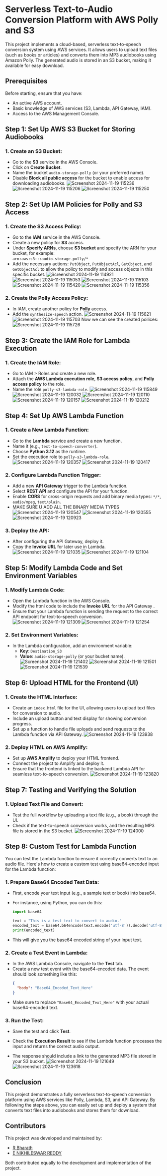 # Serverless Text-to-Audio Conversion Platform with AWS Polly and S3

This project implements a cloud-based, serverless text-to-speech conversion system using AWS services. It allows users to upload text files (such as books or articles) and converts them into MP3 audiobooks using Amazon Polly. The generated audio is stored in an S3 bucket, making it available for easy download.

## Prerequisites

Before starting, ensure that you have:
- An active AWS account.
- Basic knowledge of AWS services (S3, Lambda, API Gateway, IAM).
- Access to the AWS Management Console.

## Step 1: Set Up AWS S3 Bucket for Storing Audiobooks

### 1. Create an S3 Bucket:
- Go to the **S3** service in the AWS Console.
- Click on **Create Bucket**.
- Name the bucket `audio-storage-polly` (or your preferred name).
- Disable **Block all public access** for the bucket to enable access for downloading audiobooks.
![Screenshot 2024-11-19 115236](https://github.com/user-attachments/assets/f3629bcb-4acf-40d3-a2e2-ef67bd3cf9b0)
![Screenshot 2024-11-19 115206](https://github.com/user-attachments/assets/8a3f545a-295a-45ff-a73d-619b20454a03)
![Screenshot 2024-11-19 115250](https://github.com/user-attachments/assets/6fc07bb0-9c6e-4285-b491-849f168c6b17)

## Step 2: Set Up IAM Policies for Polly and S3 Access

### 1. Create the S3 Access Policy:
- Go to the **IAM** service in the AWS Console.
- Create a new policy for **S3** access.
- Under **Specify ARNs**, choose **S3 bucket** and specify the ARN for your bucket, for example:  
  `arn:aws:s3:::audio-storage-polly/*`
- Add the necessary actions: `PutObject`, `PutObjectAcl`, `GetObject`, and `GetObjectAcl` to allow the policy to modify and access objects in this specific bucket.
 ![Screenshot 2024-11-19 114921](https://github.com/user-attachments/assets/5620081f-5534-4cae-bec3-8da1e44d99aa)
 ![Screenshot 2024-11-19 115053](https://github.com/user-attachments/assets/d52941e8-17e7-4ebe-a1d0-e3331e765454)
 ![Screenshot 2024-11-19 115103](https://github.com/user-attachments/assets/d16dbc2a-e1cb-43d9-ae10-9f36d32e2632)
  ![Screenshot 2024-11-19 115420](https://github.com/user-attachments/assets/bd8474ab-a804-4031-8584-46dfbad0f3ba)
 ![Screenshot 2024-11-19 115356](https://github.com/user-attachments/assets/0d5d0818-dd70-447f-9958-d5c71b9dd673)

  
### 2. Create the Polly Access Policy:
- In IAM, create another policy for **Polly** access.
- Add the `synthesize-speech` action.
 ![Screenshot 2024-11-19 115621](https://github.com/user-attachments/assets/18f1598a-b2f7-4879-824e-021e007439b6)
 ![Screenshot 2024-11-19 115703](https://github.com/user-attachments/assets/8bbc4a2d-5c8d-4a4f-a353-e518f79161b9)
Now we can see the created poilices:
![Screenshot 2024-11-19 115726](https://github.com/user-attachments/assets/381ec9ce-d2a3-4c70-afe2-9a758bfca60a)

## Step 3: Create the IAM Role for Lambda Execution

### 1. Create the IAM Role:
- Go to IAM > Roles and create a new role.
- Attach the **AWS Lambda execution role**, **S3 access policy**, and **Polly access policy** to the role.
- Name the role `polly-s3-lambda-role`.
 ![Screenshot 2024-11-19 115849](https://github.com/user-attachments/assets/e5e58859-043d-47ac-b168-e3c9e9cb1918)
  ![Screenshot 2024-11-19 120032](https://github.com/user-attachments/assets/e17d1eba-54ce-4659-b372-d230a1411773)
  ![Screenshot 2024-11-19 120110](https://github.com/user-attachments/assets/832a8be4-da3a-4f66-a4f1-9c8e1fe77639)
  ![Screenshot 2024-11-19 120157](https://github.com/user-attachments/assets/782fdf26-986b-499c-abd3-265a51bac3c1)
 ![Screenshot 2024-11-19 120212](https://github.com/user-attachments/assets/cd953b63-78f2-47e0-9fdb-c7461e64db63)
  
## Step 4: Set Up AWS Lambda Function

### 1. Create a New Lambda Function:
- Go to the **Lambda** service and create a new function.
- Name it (e.g., `text-to-speech-converter`).
- Choose **Python 3.12** as the runtime.
- Set the execution role to `polly-s3-lambda-role`.
  ![Screenshot 2024-11-19 120357](https://github.com/user-attachments/assets/08da8174-0874-42e5-b134-54ce5703b112)
  ![Screenshot 2024-11-19 120417](https://github.com/user-attachments/assets/37dfadb2-9911-4abc-8493-33fd1135f707)
  
### 2. Configure Lambda Function Trigger:
- Add a new **API Gateway** trigger to the Lambda function.
- Select **REST API** and configure the API for your function.
- Enable **CORS** for cross-origin requests and add binary media types: `*/*`, `audio/mpeg`, `text/plain`.
- MAKE SURE U ADD ALL THE BINARY MEDIA TYPES
    ![Screenshot 2024-11-19 120547](https://github.com/user-attachments/assets/38adb414-2456-4fe4-8f3b-e210b41121ef)
   ![Screenshot 2024-11-19 120555](https://github.com/user-attachments/assets/35a0ade0-970d-4488-8112-fe6ef83dac91)
   ![Screenshot 2024-11-19 120923](https://github.com/user-attachments/assets/1f3275e6-8cb8-412e-b968-e001f0fae1c4)
### 3. Deploy the API:
- After configuring the API Gateway, deploy it.
- Copy the **Invoke URL** for later use in Lambda.
  ![Screenshot 2024-11-19 121035](https://github.com/user-attachments/assets/c02aec22-7d35-40dd-9066-6e9077af9b52)
  ![Screenshot 2024-11-19 121104](https://github.com/user-attachments/assets/b43f0e31-9097-4640-afd9-1940291c1474)

## Step 5: Modify Lambda Code and Set Environment Variables

### 1. Modify Lambda Code:
- Open the Lambda function in the AWS Console.
- Modify the html code to include the **Invoke URL** for the API Gateway .
- Ensure that your Lambda function is sending the request to the correct API endpoint for text-to-speech conversion.
  ![Screenshot 2024-11-19 121309](https://github.com/user-attachments/assets/0aa42c04-3813-4424-ad7d-ae66042b1461)
 ![Screenshot 2024-11-19 121254](https://github.com/user-attachments/assets/f102836b-c80f-4f4c-b1ec-ab1b0ffcadce)
### 2. Set Environment Variables:
- In the Lambda configuration, add an environment variable:
  - **Key**: `Destination_S3`
  - **Value**: `audio-storage-polly` (or your bucket name).
    ![Screenshot 2024-11-19 121402](https://github.com/user-attachments/assets/3a13c050-1923-4a48-800f-c0d17442223c)
   ![Screenshot 2024-11-19 121501](https://github.com/user-attachments/assets/1179fc41-cf9d-473f-a81c-4bed2f4aa9da)
    ![Screenshot 2024-11-19 121539](https://github.com/user-attachments/assets/529b0552-c517-4d27-9758-28254def147e)
## Step 6: Upload HTML for the Frontend (UI)

### 1. Create the HTML Interface:
- Create an `index.html` file for the UI, allowing users to upload text files for conversion to audio.
- Include an upload button and text display for showing conversion progress.
- Set up a function to handle file uploads and send requests to the Lambda function via API Gateway.
 ![Screenshot 2024-11-19 123938](https://github.com/user-attachments/assets/d7383f8c-08ce-491d-9ed3-196a610cf69b)


### 2. Deploy HTML on AWS Amplify:
- Set up **AWS Amplify** to deploy your HTML frontend.
- Connect the project to Amplify and deploy it.
- Ensure that the frontend is linked to the backend Lambda API for seamless text-to-speech conversion.
 ![Screenshot 2024-11-19 123820](https://github.com/user-attachments/assets/e7a9ba31-22b7-4acc-a209-b82558b5701a)

## Step 7: Testing and Verifying the Solution

### 1. Upload Text File and Convert:
- Test the full workflow by uploading a text file (e.g., a book) through the UI.
- Check if the text-to-speech conversion works, and the resulting MP3 file is stored in the S3 bucket.
 ![Screenshot 2024-11-19 124000](https://github.com/user-attachments/assets/a28b575a-5348-425b-a24f-ce4544b595ff)
## Step 8: Custom Test for Lambda Function

You can test the Lambda function to ensure it correctly converts text to an audio file. Here's how to create a custom test using base64-encoded input for the Lambda function:
### 1. Prepare Base64 Encoded Test Data:
   - First, encode your text input (e.g., a sample text or book) into base64.
   - For instance, using Python, you can do this:
     ```python
     import base64
     
     text = "This is a test text to convert to audio."
     encoded_text = base64.b64encode(text.encode('utf-8')).decode('utf-8')
     print(encoded_text)
     ```
   
   - This will give you the base64 encoded string of your input text.

### 2. Create a Test Event in Lambda:
   - In the AWS Lambda Console, navigate to the **Test** tab.
   - Create a new test event with the base64-encoded data. The event should look something like this:
     ```json
     {
       "body": "Base64_Encoded_Text_Here"
     }
     ```
   - Make sure to replace `"Base64_Encoded_Text_Here"` with your actual base64-encoded text.
### 3. Run the Test:
   - Save the test and click **Test**.
   - Check the **Execution Result** to see if the Lambda function processes the input and returns the correct audio output.

   - The response should include a link to the generated MP3 file stored in your S3 bucket.
    ![Screenshot 2024-11-19 121649](https://github.com/user-attachments/assets/131b409c-4f99-4b63-aa4d-a91bb31ccb1e)
     ![Screenshot 2024-11-19 123618](https://github.com/user-attachments/assets/f77b65b9-98f9-49d4-8364-b6781397c5ce)

## Conclusion

This project demonstrates a fully serverless text-to-speech conversion platform using AWS services like Polly, Lambda, S3, and API Gateway. By following the steps above, you can easily set up and deploy a system that converts text files into audiobooks and stores them for download.
## Contributors

This project was developed and maintained by:

- [R Bharath](https://github.com/bharathr31)
- [E NIKHILESWAR REDDY ](https://github.com/Nckil1710)

Both contributed equally to the development and implementation of the project.

  

























  



